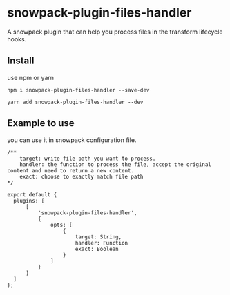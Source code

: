 # snowpack-plugin-files-handler
A snowpack plugin that can help you process files in the transform lifecycle hooks.

## Install
use npm or yarn

`npm i snowpack-plugin-files-handler --save-dev`

`yarn add snowpack-plugin-files-handler --dev`

## Example to use
you can use it in snowpack configuration file.

```
/**
    target: write file path you want to process.
    handler: the function to process the file, accept the original content and need to return a new content.
    exact: choose to exactly match file path
*/

export default {
  plugins: [
      [
          'snowpack-plugin-files-handler',
          {
              opts: [
                  {
                      target: String,
                      handler: Function
                      exact: Boolean
                  }
              ]
          }
      ]
  ]
};
```